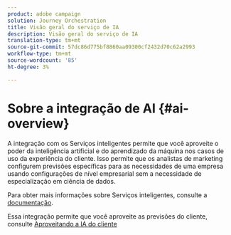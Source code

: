 ```yaml
---
product: adobe campaign
solution: Journey Orchestration
title: Visão geral do serviço de IA
description: Visão geral do serviço de IA
translation-type: tm+mt
source-git-commit: 57dc86d775bf8860aa09300cf2432d70c62a2993
workflow-type: tm+mt
source-wordcount: '85'
ht-degree: 3%

---
```



# Sobre a integração de AI {#ai-overview}

A integração com os Serviços inteligentes permite que você aproveite o poder da inteligência artificial e do aprendizado da máquina nos casos de uso da experiência do cliente. Isso permite que os analistas de marketing configurem previsões específicas para as necessidades de uma empresa usando configurações de nível empresarial sem a necessidade de especialização em ciência de dados.

Para obter mais informações sobre Serviços inteligentes, consulte a [documentação](https://docs.adobe.com/content/help/en/experience-platform/intelligent-services/home.html).

Essa integração permite que você aproveite as previsões do cliente, consulte [Aproveitando a IA do cliente](../ai-services/leveraging-customer-ai.md)

<!--* fatigue scores, see [Leveraging Journey AI](../ai-services/leveraging-fatigue-scores.md)-->
